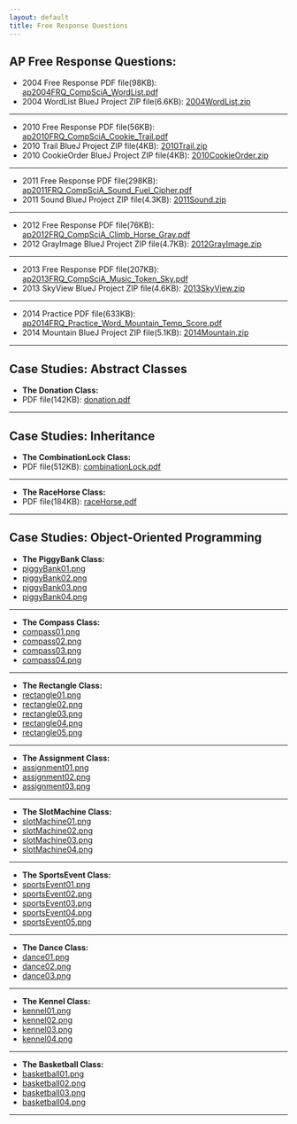 ```yaml
---
layout: default
title: Free Response Questions
---
```


## AP Free Response Questions:

+ 2004 Free Response PDF file(98KB): [ap2004FRQ_CompSciA_WordList.pdf](/apcompsci3/assets/ap2004FRQ_CompSciA_WordList.pdf)
+ 2004 WordList BlueJ Project ZIP file(6.6KB): [2004WordList.zip](/apcompsci3/assets/2004WordList.zip)

---

+ 2010 Free Response PDF file(56KB): [ap2010FRQ_CompSciA_Cookie_Trail.pdf](/apcompsci3/assets/ap2010FRQ_CompSciA_Cookie_Trail.pdf)
+ 2010 Trail BlueJ Project ZIP file(4KB): [2010Trail.zip](/apcompsci3/assets/2010Trail.zip)
+ 2010 CookieOrder BlueJ Project ZIP file(4KB): [2010CookieOrder.zip](/apcompsci3/assets/2010CookieOrder.zip)

---

+ 2011 Free Response PDF file(298KB): [ap2011FRQ_CompSciA_Sound_Fuel_Cipher.pdf](/apcompsci3/assets/ap2011FRQ_CompSciA_Sound_Fuel_Cipher.pdf)
+ 2011 Sound BlueJ Project ZIP file(4.3KB): [2011Sound.zip](/apcompsci3/assets/2011Sound.zip)

---

+ 2012 Free Response PDF file(76KB): [ap2012FRQ_CompSciA_Climb_Horse_Gray.pdf](/apcompsci3/assets/ap2012FRQ_CompSciA_Climb_Horse_Gray.pdf)
+ 2012 GrayImage BlueJ Project ZIP file(4.7KB): [2012GrayImage.zip](/apcompsci3/assets/2012GrayImage.zip)

---

+ 2013 Free Response PDF file(207KB): [ap2013FRQ_CompSciA_Music_Token_Sky.pdf](/apcompsci3/assets/ap2013FRQ_CompSciA_Music_Token_Sky.pdf)
+ 2013 SkyView BlueJ Project ZIP file(4.6KB): [2013SkyView.zip](/apcompsci3/assets/2013SkyView.zip)

---

+ 2014 Practice PDF file(633KB): [ap2014FRQ_Practice_Word_Mountain_Temp_Score.pdf](/apcompsci3/assets/ap2014FRQ_Practice_Word_Mountain_Temp_Score.pdf)
+ 2014 Mountain BlueJ Project ZIP file(5.1KB): [2014Mountain.zip](/apcompsci3/assets/2014Mountain.zip)
<!-- + 2014 TemperatureGrid BlueJ Project ZIP file(6.6KB): [2014TemperatureGrid.zip](/apcompsci3/assets/2014TemperatureGrid.zip) -->

---

## Case Studies: Abstract Classes

+ **The Donation Class:**
+ PDF file(142KB): [donation.pdf](/apcompsci3/assets/donation.pdf)

---

## Case Studies: Inheritance

+ **The CombinationLock Class:**
+ PDF file(512KB): [combinationLock.pdf](/apcompsci3/assets/combinationLock.pdf)

---

+ **The RaceHorse Class:**
+ PDF file(184KB): [raceHorse.pdf](/apcompsci3/assets/raceHorse.pdf)

---

## Case Studies: Object-Oriented Programming

+ **The PiggyBank Class:**
+ [piggyBank01.png](/apcompsci3/assets/piggyBank01.png)
+ [piggyBank02.png](/apcompsci3/assets/piggyBank02.png)
+ [piggyBank03.png](/apcompsci3/assets/piggyBank03.png)
+ [piggyBank04.png](/apcompsci3/assets/piggyBank04.png)

---

+ **The Compass Class:**
+ [compass01.png](/apcompsci3/assets/compass01.png)
+ [compass02.png](/apcompsci3/assets/compass02.png)
+ [compass03.png](/apcompsci3/assets/compass03.png)
+ [compass04.png](/apcompsci3/assets/compass04.png)

---

+ **The Rectangle Class:**
+ [rectangle01.png](/apcompsci3/assets/rectangle01.png)
+ [rectangle02.png](/apcompsci3/assets/rectangle02.png)
+ [rectangle03.png](/apcompsci3/assets/rectangle03.png)
+ [rectangle04.png](/apcompsci3/assets/rectangle04.png)
+ [rectangle05.png](/apcompsci3/assets/rectangle05.png)

---

+ **The Assignment Class:**
+ [assignment01.png](/apcompsci3/assets/assignment01.png)
+ [assignment02.png](/apcompsci3/assets/assignment02.png)
+ [assignment03.png](/apcompsci3/assets/assignment03.png)

---

+ **The SlotMachine Class:**
+ [slotMachine01.png](/apcompsci3/assets/slotMachine01.png)
+ [slotMachine02.png](/apcompsci3/assets/slotMachine02.png)
+ [slotMachine03.png](/apcompsci3/assets/slotMachine03.png)
+ [slotMachine04.png](/apcompsci3/assets/slotMachine04.png)

---

+ **The SportsEvent Class:**
+ [sportsEvent01.png](/apcompsci3/assets/sportsEvent01.png)
+ [sportsEvent02.png](/apcompsci3/assets/sportsEvent02.png)
+ [sportsEvent03.png](/apcompsci3/assets/sportsEvent03.png)
+ [sportsEvent04.png](/apcompsci3/assets/sportsEvent04.png)
+ [sportsEvent05.png](/apcompsci3/assets/sportsEvent05.png)

---

+ **The Dance Class:**
+ [dance01.png](/apcompsci3/assets/dance01.png)
+ [dance02.png](/apcompsci3/assets/dance02.png)
+ [dance03.png](/apcompsci3/assets/dance03.png)

---

+ **The Kennel Class:**
+ [kennel01.png](/apcompsci3/assets/kennel01.png)
+ [kennel02.png](/apcompsci3/assets/kennel02.png)
+ [kennel03.png](/apcompsci3/assets/kennel03.png)
+ [kennel04.png](/apcompsci3/assets/kennel04.png)

---

+ **The Basketball Class:**
+ [basketball01.png](/apcompsci3/assets/basketball01.png)
+ [basketball02.png](/apcompsci3/assets/basketball02.png)
+ [basketball03.png](/apcompsci3/assets/basketball03.png)
+ [basketball04.png](/apcompsci3/assets/basketball04.png)

---

<!--
+ 2011 Free Response PDF file(298KB): [ap2011FRQ_CompSciA_Sound_Fuel_Cipher.pdf](/apcompsci3/assets/ap2011FRQ_CompSciA_Sound_Fuel_Cipher.pdf)
+ 2011 Sound BlueJ Project ZIP file(4KB): [2011frqSound.zip](/apcompsci3/assets/2011frqSound.pdf)
-->

